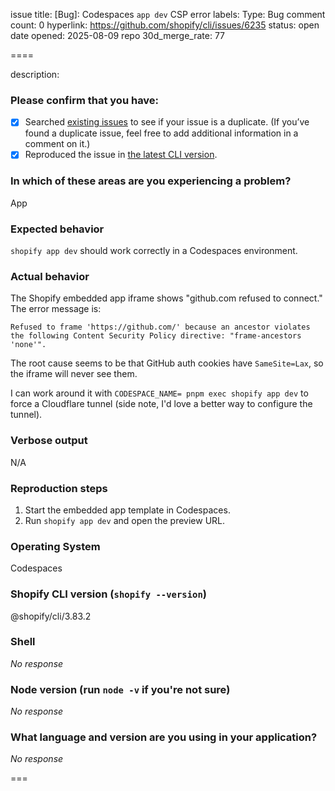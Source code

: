 issue title: [Bug]: Codespaces `app dev` CSP error
labels: Type: Bug
comment count: 0
hyperlink: https://github.com/shopify/cli/issues/6235
status: open
date opened: 2025-08-09
repo 30d_merge_rate: 77

====

description:
### Please confirm that you have:

- [x] Searched [existing issues](.) to see if your issue is a duplicate. (If you’ve found a duplicate issue, feel free to add additional information in a comment on it.)
- [x] Reproduced the issue in [the latest CLI version](https://www.npmjs.com/package/@shopify/cli).

### In which of these areas are you experiencing a problem?

App

### Expected behavior

`shopify app dev` should work correctly in a Codespaces environment.

### Actual behavior

The Shopify embedded app iframe shows "github.com refused to connect." The error message is:

```
Refused to frame 'https://github.com/' because an ancestor violates the following Content Security Policy directive: "frame-ancestors 'none'".
```

The root cause seems to be that GitHub auth cookies have `SameSite=Lax`, so the iframe will never see them.

I can work around it with `CODESPACE_NAME= pnpm exec shopify app dev` to force a Cloudflare tunnel (side note, I'd love a better way to configure the tunnel).

### Verbose output

N/A

### Reproduction steps

1. Start the embedded app template in Codespaces.
2. Run `shopify app dev` and open the preview URL.

### Operating System

Codespaces

### Shopify CLI version (`shopify --version`)

@shopify/cli/3.83.2

### Shell

_No response_

### Node version (run `node -v` if you're not sure)

_No response_

### What language and version are you using in your application?

_No response_

===
